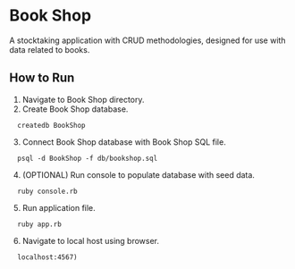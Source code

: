 # Book Shop

A stocktaking application with CRUD methodologies, designed for use with data related to books.

## How to Run

1. Navigate to Book Shop directory.
2. Create Book Shop database.
  ```
    createdb BookShop
  ```
3. Connect Book Shop database with Book Shop SQL file.
  ```
    psql -d BookShop -f db/bookshop.sql
  ```
4. (OPTIONAL) Run console to populate database with seed data.
  ```
    ruby console.rb
  ```
5. Run application file.
  ```
    ruby app.rb
  ```
6. Navigate to local host using browser.
  ```
    localhost:4567)
  ```
